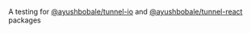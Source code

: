A testing for [@ayushbobale/tunnel-io](https://www.npmjs.com/package/@ayushbobale/tunnel-io) and [@ayushbobale/tunnel-react](https://www.npmjs.com/package/@ayushbobale/tunnel-react) packages
